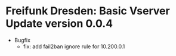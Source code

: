 # Freifunk Dresden: Basic Vserver Update version 0.0.4

* Bugfix
	- fix: add fail2ban ignore rule for 10.200.0.1
